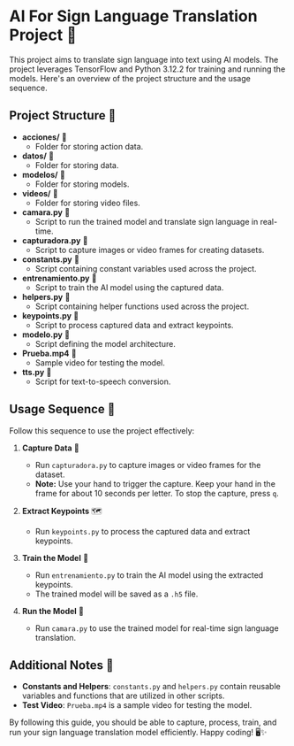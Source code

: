 
# AI For Sign Language Translation Project 👐

This project aims to translate sign language into text using AI models. The project leverages TensorFlow and Python 3.12.2 for training and running the models. Here's an overview of the project structure and the usage sequence.

## Project Structure 📂

-   **acciones/** 📁
    -   Folder for storing action data.
-   **datos/** 📁
    -   Folder for storing data.
-   **modelos/** 📁
    -   Folder for storing models.
-   **videos/** 📁
    -   Folder for storing video files.
-   **camara.py** 📄
    -   Script to run the trained model and translate sign language in real-time.
-   **capturadora.py** 📄
    -   Script to capture images or video frames for creating datasets.
-   **constants.py** 📄
    -   Script containing constant variables used across the project.
-   **entrenamiento.py** 📄
    -   Script to train the AI model using the captured data.
-   **helpers.py** 📄
    -   Script containing helper functions used across the project.
-   **keypoints.py** 📄
    -   Script to process captured data and extract keypoints.
-   **modelo.py** 📄
    -   Script defining the model architecture.
-   **Prueba.mp4** 🎥
    -   Sample video for testing the model.
-   **tts.py** 📄
    -   Script for text-to-speech conversion.

## Usage Sequence 🔄

Follow this sequence to use the project effectively:

1.  **Capture Data** 📸
    
    -   Run `capturadora.py` to capture images or video frames for the dataset.
    -   **Note:** Use your hand to trigger the capture. Keep your hand in the frame for about 10 seconds per letter. To stop the capture, press `q`.
2.  **Extract Keypoints** 🗺️
    
    -   Run `keypoints.py` to process the captured data and extract keypoints.
3.  **Train the Model** 🧠
    
    -   Run `entrenamiento.py` to train the AI model using the extracted keypoints.
    -   The trained model will be saved as a `.h5` file.
4.  **Run the Model** 🚀
    
    -   Run `camara.py` to use the trained model for real-time sign language translation.

## Additional Notes 📝

-   **Constants and Helpers**: `constants.py` and `helpers.py` contain reusable variables and functions that are utilized in other scripts.
-   **Test Video**: `Prueba.mp4` is a sample video for testing the model.

By following this guide, you should be able to capture, process, train, and run your sign language translation model efficiently. Happy coding! 🖥️✨
